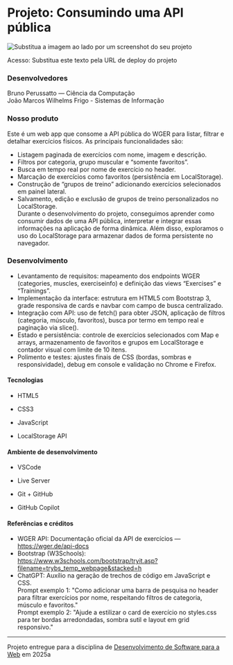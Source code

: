 # Projeto: Consumindo uma API pública


![Substitua a imagem ao lado por um screenshot do seu projeto](https://mdswanson.com/static/chops-ux-step-4.png "Screenshot do projeto")


Acesso: Substitua este texto pela URL de deploy do projeto

### Desenvolvedores
Bruno Perussatto — Ciência da Computação  
João Marcos Wilhelms Frigo - Sistemas de Informação


### Nosso produto

Este é um web app que consome a API pública do WGER para listar, filtrar e detalhar exercícios físicos. As principais funcionalidades são:
- Listagem paginada de exercícios com nome, imagem e descrição.
- Filtros por categoria, grupo muscular e “somente favoritos”.
- Busca em tempo real por nome de exercício no header.
- Marcação de exercícios como favoritos (persistência em LocalStorage).
- Construção de “grupos de treino” adicionando exercícios selecionados em painel lateral.
- Salvamento, edição e exclusão de grupos de treino personalizados no LocalStorage.  
Durante o desenvolvimento do projeto, conseguimos aprender como consumir dados de uma API pública, interpretar e integrar essas informações na aplicação de forma dinâmica. Além disso, exploramos o uso do LocalStorage para armazenar dados de forma persistente no navegador.


### Desenvolvimento

- Levantamento de requisitos: mapeamento dos endpoints WGER (categories, muscles, exerciseinfo) e definição das views “Exercises” e “Trainings”.
- Implementação da interface: estrutura em HTML5 com Bootstrap 3, grade responsiva de cards e navbar com campo de busca centralizado.
- Integração com API: uso de fetch() para obter JSON, aplicação de filtros (categoria, músculo, favoritos), busca por termo em tempo real e paginação via slice().
- Estado e persistência: controle de exercícios selecionados com Map e arrays, armazenamento de favoritos e grupos em LocalStorage e contador visual com limite de 10 itens.
- Polimento e testes: ajustes finais de CSS (bordas, sombras e responsividade), debug em console e validação no Chrome e Firefox.


#### Tecnologias

- HTML5

- CSS3 

- JavaScript

- LocalStorage API


#### Ambiente de desenvolvimento

- VSCode

- Live Server

- Git + GitHub

- GitHub Copilot


#### Referências e créditos

- WGER API: Documentação oficial da API de exercícios — https://wger.de/api-docs
- Bootstrap (W3Schools): https://www.w3schools.com/bootstrap/tryit.asp?filename=trybs_temp_webpage&stacked=h
- ChatGPT: Auxílio na geração de trechos de código em JavaScript e CSS.  
Prompt exemplo 1: "Como adicionar uma barra de pesquisa no header para filtrar exercícios por nome, respeitando filtros de categoria, músculo e favoritos."  
Prompt exemplo 2: "Ajude a estilizar o card de exercício no styles.css para ter bordas arredondadas, sombra sutil e layout em grid responsivo."


---
Projeto entregue para a disciplina de [Desenvolvimento de Software para a Web](http://github.com/andreainfufsm/elc1090-2025a) em 2025a
